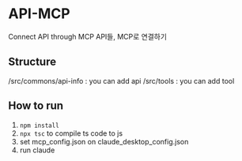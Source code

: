 # API-MCP
Connect API through MCP
API들, MCP로 연결하기

## Structure
/src/commons/api-info : you can add api
/src/tools : you can add tool

## How to run
1. `npm install`
2. `npx tsc` to compile ts code to js
3. set mcp_config.json on claude_desktop_config.json
4. run claude

